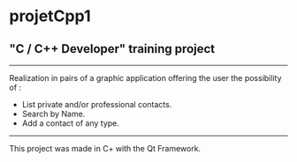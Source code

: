 # projetCpp1

<h2>"C / C++ Developer" training project </h2>

----------------------------------------------------------

Realization in pairs of a graphic application offering the user the
possibility of :
- List private and/or professional contacts.
- Search by Name.
- Add a contact of any type.

---------------------------------------------------------

This project was made in C+ with the Qt Framework.
